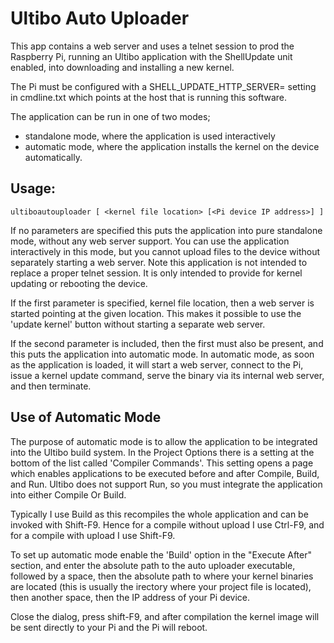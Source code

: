 # Ultibo Auto Uploader

This app contains a web server and uses a telnet session to prod the Raspberry
Pi, running an Ultibo application with the ShellUpdate unit enabled, into downloading
and installing a new kernel.

The Pi must be configured with a SHELL_UPDATE_HTTP_SERVER= setting in cmdline.txt
which points at the host that is running this software.

The application can be run in one of two modes;
- standalone mode, where the application is used interactively
- automatic mode, where the application installs the kernel on the device automatically.

## Usage:
```
ultiboautouploader [ <kernel file location> [<Pi device IP address>] ]
```

If no parameters are specified this puts the application into pure standalone mode,
without any web server support. You can use the application interactively in this
mode, but you cannot upload files to the device without separately starting a web
server. Note this application is not intended to replace a proper telnet session.
It is only intended to provide for kernel updating or rebooting the device.

If the first parameter is specified, kernel file location, then a web server is
started pointing at the given location. This makes it possible to use the 'update kernel'
button without starting a separate web server.

If the second parameter is included, then the first must also be present, and this
puts the application into automatic mode. In automatic mode, as soon as the application
is loaded, it will start a web server, connect to the Pi, issue a kernel update command,
serve the binary via its internal web server, and then terminate.


## Use of Automatic Mode

The purpose of automatic mode is to allow the application to be integrated
into the Ultibo build system. In the Project Options there is a setting at the bottom
of the list called 'Compiler Commands'. This setting opens a page which enables
applications to be executed before and after Compile, Build, and Run.
Ultibo does not support Run, so you must integrate the application into either
Compile Or Build.

Typically I use Build as this recompiles the whole application and can be invoked
with Shift-F9. Hence for a compile without upload I use Ctrl-F9, and for a compile
with upload I use Shift-F9.

To set up automatic mode enable the 'Build' option in the "Execute After" section,
and enter the absolute path to the auto uploader executable, followed by a space, then
the absolute path to where your kernel binaries are located (this is usually the
irectory where your project file is located), then another space, then the IP address of
your Pi device.

Close the dialog, press shift-F9, and after compilation the kernel image will be
sent directly to your Pi and the Pi will reboot.


